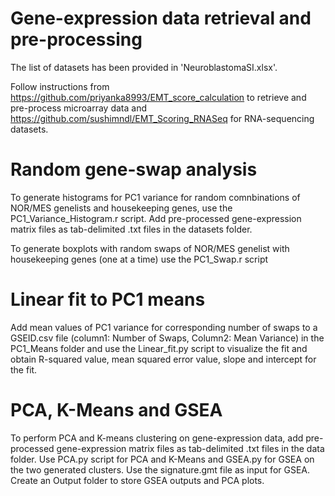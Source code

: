 # Gene-expression data retrieval and pre-processing
The list of datasets has been provided in 'NeuroblastomaSI.xlsx'. 

Follow instructions from https://github.com/priyanka8993/EMT_score_calculation to retrieve and pre-process microarray data and https://github.com/sushimndl/EMT_Scoring_RNASeq for RNA-sequencing datasets.

# Random gene-swap analysis 
To generate histograms for PC1 variance for random comnbinations of NOR/MES genelists and housekeeping genes, use the PC1_Variance_Histogram.r script. 
Add pre-processed gene-expression matrix files as tab-delimited .txt files in the datasets folder.

To generate boxplots with random swaps of NOR/MES genelist with housekeeping genes (one at a time) use the PC1_Swap.r script

# Linear fit to PC1 means
Add mean values of PC1 variance for corresponding number of swaps to a GSEID.csv file (column1: Number of Swaps, Column2: Mean Variance) in the PC1_Means folder and use the Linear_fit.py script to visualize the fit and obtain R-squared value, mean squared error value, slope and intercept for the fit.

# PCA, K-Means and GSEA
To perform PCA and K-means clustering on gene-expression data, add pre-processed gene-expression matrix files as tab-delimited .txt files in the data folder. Use PCA.py script for PCA and K-Means and GSEA.py for GSEA on the two generated clusters. Use the signature.gmt file as input for GSEA. Create an Output folder to store GSEA outputs and PCA plots.
